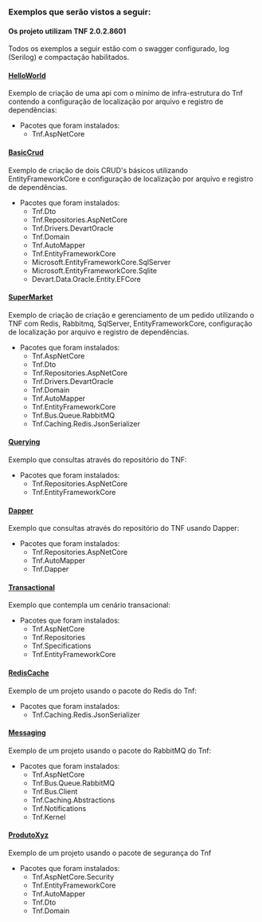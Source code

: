 ### Exemplos que serão vistos a seguir:

#### Os projeto utilizam TNF 2.0.2.8601

Todos os exemplos a seguir estão com o swagger configurado, log (Serilog) e compactação habilitados.

#### [HelloWorld](https://github.com/totvs/tnf-samples/tree/master/Scenarios/HelloWorld) ####
Exemplo de criação de uma api com o minímo de infra-estrutura do Tnf contendo a configuração de localização por arquivo e registro de dependências:

- Pacotes que foram instalados:
	- Tnf.AspNetCore

#### [BasicCrud](https://github.com/totvs/tnf-samples/tree/master/Scenarios/BasicCrud) ####
Exemplo de criação de dois CRUD's básicos utilizando EntityFrameworkCore e configuração de localização por arquivo e registro de dependências.

- Pacotes que foram instalados:
	- Tnf.Dto
	- Tnf.Repositories.AspNetCore
	- Tnf.Drivers.DevartOracle
	- Tnf.Domain
	- Tnf.AutoMapper
	- Tnf.EntityFrameworkCore	
	- Microsoft.EntityFrameworkCore.SqlServer
	- Microsoft.EntityFrameworkCore.Sqlite
	- Devart.Data.Oracle.Entity.EFCore

#### [SuperMarket](https://github.com/totvs/tnf-samples/tree/master/Scenarios/SuperMarket) ####
Exemplo de criação de criação e gerenciamento de um pedido utilizando o TNF com Redis, Rabbitmq, SqlServer, EntityFrameworkCore, configuração de localização por arquivo e registro de dependências.

- Pacotes que foram instalados:
	- Tnf.AspNetCore
	- Tnf.Dto
	- Tnf.Repositories.AspNetCore
	- Tnf.Drivers.DevartOracle
	- Tnf.Domain
	- Tnf.AutoMapper
	- Tnf.EntityFrameworkCore	
	- Tnf.Bus.Queue.RabbitMQ
	- Tnf.Caching.Redis.JsonSerializer

#### [Querying](https://github.com/totvs/tnf-samples/tree/master/Scenarios/Querying) ####
Exemplo que consultas através do repositório do TNF:

- Pacotes que foram instalados:
	- Tnf.Repositories.AspNetCore
	- Tnf.EntityFrameworkCore	

#### [Dapper](https://github.com/totvs/tnf-samples/tree/master/Scenarios/Dapper) ####
Exemplo que consultas através do repositório do TNF usando Dapper:

- Pacotes que foram instalados:
	- Tnf.Repositories.AspNetCore
	- Tnf.AutoMapper	
	- Tnf.Dapper	

#### [Transactional](https://github.com/totvs/tnf-samples/tree/master/Scenarios/Transactional) ####
Exemplo que contempla um cenário transacional:

- Pacotes que foram instalados:
	- Tnf.AspNetCore
	- Tnf.Repositories
	- Tnf.Specifications
	- Tnf.EntityFrameworkCore

#### [RedisCache](https://github.com/totvs/tnf-samples/tree/master/Scenarios/RedisCache) ####
Exemplo de um projeto usando o pacote do Redis do Tnf:

- Pacotes que foram instalados:
	- Tnf.Caching.Redis.JsonSerializer

#### [Messaging](https://github.com/totvs/tnf-samples/tree/master/Scenarios/Messaging) ####
Exemplo de um projeto usando o pacote do RabbitMQ do Tnf:

- Pacotes que foram instalados:
	- Tnf.AspNetCore
	- Tnf.Bus.Queue.RabbitMQ
	- Tnf.Bus.Client
	- Tnf.Caching.Abstractions
	- Tnf.Notifications
	- Tnf.Kernel

#### [ProdutoXyz](https://github.com/totvs/tnf-samples/tree/master/Scenarios/ProdutoXyz) ####
Exemplo de um projeto usando o pacote de segurança do Tnf

- Pacotes que foram instalados:
	- Tnf.AspNetCore.Security
	- Tnf.EntityFrameworkCore
	- Tnf.AutoMapper
	- Tnf.Dto
	- Tnf.Domain
